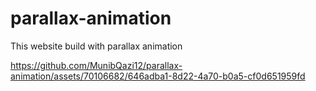 # parallax-animation
This website build with parallax animation

https://github.com/MunibQazi12/parallax-animation/assets/70106682/646adba1-8d22-4a70-b0a5-cf0d651959fd


